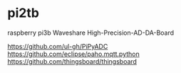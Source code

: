 # pi2tb
raspberry pi3b
Waveshare High-Precision-AD-DA-Board

https://github.com/ul-gh/PiPyADC
https://github.com/eclipse/paho.mqtt.python
https://github.com/thingsboard/thingsboard
